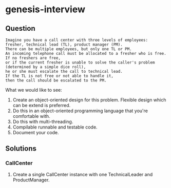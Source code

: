 # genesis-interview

## Question 

```text
Imagine you have a call center with three levels of employees: 
fresher, technical lead (TL), product manager (PM). 
There can be multiple employees, but only one TL or PM. 
An incoming telephone call must be allocated to a fresher who is free. 
If no freshers are free, 
or if the current fresher is unable to solve the caller's problem (determined by a simple dice roll), 
he or she must escalate the call to technical lead. 
If the TL is not free or not able to handle it, 
then the call should be escalated to the PM.
```


What we would like to see:

1. Create an object-oriented design for this problem. Flexible design which can be extend is preferred.
1. Do this in an object-oriented programming language that you're comfortable with.
1. Do this with multi-threading.
1. Compilable runnable and testable code.
1. Document your code.


## Solutions

### CallCenter

1. Create a single CallCenter instance with one TechnicalLeader and ProductManager.

